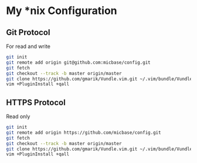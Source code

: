 My *nix Configuration
======

Git Protocol
---
For read and write
```bash
git init
git remote add origin git@github.com:micbase/config.git
git fetch
git checkout --track -b master origin/master
git clone https://github.com/gmarik/Vundle.vim.git ~/.vim/bundle/Vundle.vim
vim +PluginInstall +qall
```


HTTPS Protocol
---
Read only
```bash
git init
git remote add origin https://github.com/micbase/config.git
git fetch
git checkout --track -b master origin/master
git clone https://github.com/gmarik/Vundle.vim.git ~/.vim/bundle/Vundle.vim
vim +PluginInstall +qall
```
